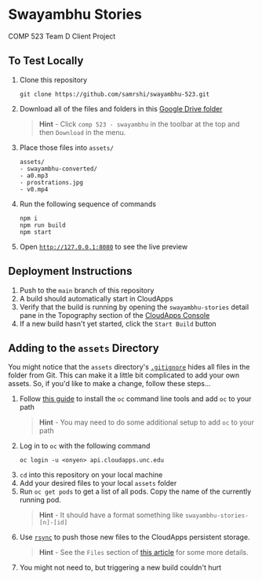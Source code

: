 # Swayambhu Stories

COMP 523 Team D Client Project

## To Test Locally
1. Clone this repository
   ```
   git clone https://github.com/samrshi/swayambhu-523.git
   ```
2. Download all of the files and folders in this [Google Drive folder](https://drive.google.com/drive/folders/14X5wysWBXZyDzytmhLj998Q-qI3BdXTS?usp=sharing)
   > **Hint** - 
   > Click `comp 523 - swayambhu` in the toolbar at the top and then `Download` in the menu.
3. Place those files into `assets/`
   ```
   assets/
   - swayambhu-converted/
   - a0.mp3
   - prostrations.jpg
   - v0.mp4
   ```
4. Run the following sequence of commands
   ```
   npm i
   npm run build
   npm start
   ```
5. Open [`http://127.0.0.1:8080`](http://127.0.0.1:8080) to see the live preview

## Deployment Instructions
1. Push to the `main` branch of this repository
2. A build should automatically start in CloudApps
3. Verify that the build is running by opening the `swayambhu-stories` detail pane in the Topography section of the [CloudApps Console](https://console.apps.cloudapps.unc.edu)
4. If a new build hasn't yet started, click the `Start Build` button

## Adding to the `assets` Directory
You might notice that the `assets` directory's [`.gitignore`](./assets/.gitignore) hides all files in the folder from Git. This can make it a little bit complicated to add your own assets. So, if you'd like to make a change, follow these steps...

1. Follow [this guide](https://uncch.service-now.com/sp?id=kb_article_view&sysparm_article=KB0011218&sys_kb_id=29774cbedb90f01070551ffa68961958) to install the `oc` command line tools and add `oc` to your path
   > **Hint** - You may need to do some additional setup to add `oc` to your path
2. Log in to `oc` with the following command
   ```
   oc login -u <onyen> api.cloudapps.unc.edu
   ```
3. `cd` into this repository on your local machine
4. Add your desired files to your local `assets` folder
5. Run `oc get pods` to get a list of all pods. Copy the name of the currently running pod.
   > **Hint** - It should have a format something like `swayambhu-stories-[n]-[id]`
7. Use [`rsync`](https://www.digitalocean.com/community/tutorials/how-to-use-rsync-to-sync-local-and-remote-directories) to push those new files to the CloudApps persistent storage.
   > **Hint** - See the `Files` section of [this article](https://help.unc.edu/sp?sys_kb_id=2136cb72db5c341070551ffa6896197b&id=kb_article_view&sysparm_rank=2&sysparm_tsqueryId=e27179f71b1bd55078c43112cd4bcb03) for some more details.
8. You might not need to, but triggering a new build couldn't hurt
